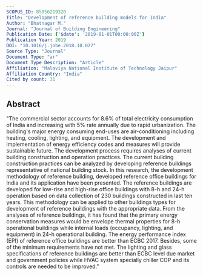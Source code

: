 ```yaml
---
SCOPUS_ID: 85056219320
Title: "Development of reference building models for India"
Author: "Bhatnagar M."
Journal: "Journal of Building Engineering"
Publication Date: {'$date': '2019-01-01T00:00:00Z'}
Publication Year: 2019
DOI: "10.1016/j.jobe.2018.10.027"
Source Type: "Journal"
Document Type: "ar"
Document Type Description: "Article"
Affiliation: "Malaviya National Institute of Technology Jaipur"
Affiliation Country: "India"
Cited by count: 31
---
```


## Abstract
"The commercial sector accounts for 8.6% of total electricity consumption of India and increasing with 5% rate annually due to rapid urbanization. The building's major energy consuming end-uses are air-conditioning including heating, cooling, lighting, and equipment. The development and implementation of energy efficiency codes and measures will provide sustainable future. The development process requires analyses of current building construction and operation practices. The current building construction practices can be analyzed by developing reference buildings representative of national building stock. In this research, the development methodology of reference building, developed reference office buildings for India and its application have been presented. The reference buildings are developed for low-rise and high-rise office buildings with 8-h and 24-h operation based on data collection of 230 buildings constructed in last ten years. This methodology can be applied to other buildings types for development of reference buildings with the appropriate data. From the analyses of reference buildings, it has found that the primary energy conservation measures would be envelope thermal properties for 8-h operational buildings while internal loads (occupancy, lighting, and equipment) in 24-h operational building. The energy performance index (EPI) of reference office buildings are better than ECBC 2017. Besides, some of the minimum requirements have not met. The lighting and glass specifications of reference buildings are better than ECBC level due market and government policies while HVAC system specially chiller COP and its controls are needed to be improved."
